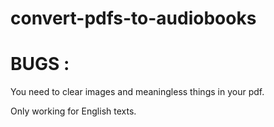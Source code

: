 # convert-pdfs-to-audiobooks
 
 # BUGS :
 You need to clear images and meaningless things in your pdf.

 Only working for English texts.
 

